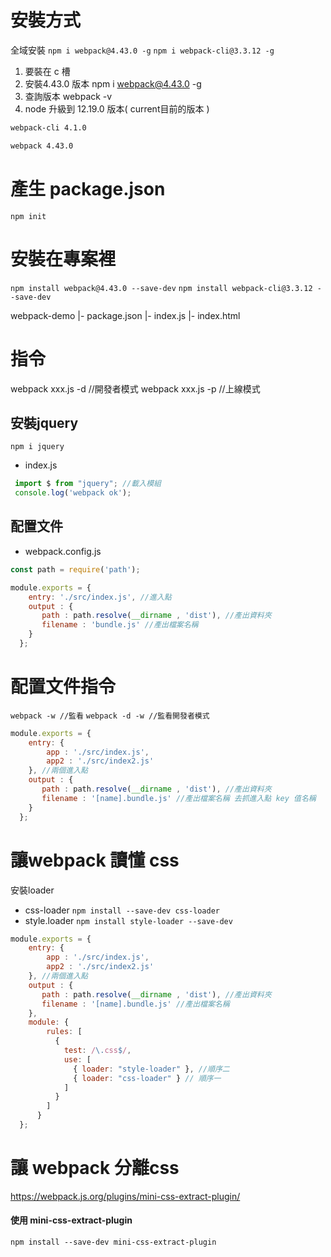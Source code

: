 # 安裝方式

全域安裝
`npm i webpack@4.43.0 -g`
`npm i webpack-cli@3.3.12 -g`

1. 要裝在 c 槽
2. 安裝4.43.0 版本  npm i webpack@4.43.0 -g
3. 查詢版本 webpack -v
4. node 升級到 12.19.0 版本( current目前的版本 )


```bash
webpack-cli 4.1.0

webpack 4.43.0

```
# 產生 package.json

`npm init`


# 安裝在專案裡
`npm install webpack@4.43.0 --save-dev`
`npm install webpack-cli@3.3.12 --save-dev`


webpack-demo
|- package.json
|- index.js
|- index.html

# 指令
webpack xxx.js -d //開發者模式
webpack xxx.js -p //上線模式


## 安裝jquery

`npm i jquery`

- index.js

```js
 import $ from "jquery"; //載入模組
 console.log('webpack ok');
```

## 配置文件

- webpack.config.js

```js
const path = require('path');

module.exports = {
    entry: './src/index.js', //進入點
    output : {
       path : path.resolve(__dirname , 'dist'), //產出資料夾
       filename : 'bundle.js' //產出檔案名稱
    }
  };
```


# 配置文件指令

`webpack -w //監看`
`webpack -d -w //監看開發者模式`



```js
module.exports = {
    entry: {
        app : './src/index.js',
        app2 : './src/index2.js' 
    }, //兩個進入點
    output : {
       path : path.resolve(__dirname , 'dist'), //產出資料夾
       filename : '[name].bundle.js' //產出檔案名稱 去抓進入點 key 值名稱
    }
  };
```


# 讓webpack 讀懂 css

安裝loader

- css-loader   `npm install --save-dev css-loader`
- style.loader  `npm install style-loader --save-dev`

```js
module.exports = {
    entry: {
        app : './src/index.js',
        app2 : './src/index2.js' 
    }, //兩個進入點
    output : {
       path : path.resolve(__dirname , 'dist'), //產出資料夾
       filename : '[name].bundle.js' //產出檔案名稱
    },
    module: {
        rules: [
          {
            test: /\.css$/,
            use: [
              { loader: "style-loader" }, //順序二
              { loader: "css-loader" } // 順序一
            ]
          }
        ]
      }
  };
```

#  讓 webpack 分離css

https://webpack.js.org/plugins/mini-css-extract-plugin/

#### 使用 mini-css-extract-plugin

`npm install --save-dev mini-css-extract-plugin`





